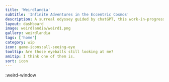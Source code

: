 ```yaml
---
title: 'Weirdlandia'
subtitle: 'Infinite Adventures in the Eccentric Cosmos'
description: A surreal odyssey guided by chatGPT, this work-in-progress promises to whisk you away to far-flung corners of absurdity and wonder.
layout: dashboard
image: weirdlandia/weird1.png
gallery: weirdlandia
tags: ['home']
category: wip
icon: game-icons:all-seeing-eye
tooltip: Are those eyeballs still looking at me?
amitip: I think one of them is.
sort: icon
---
```


:weird-window
